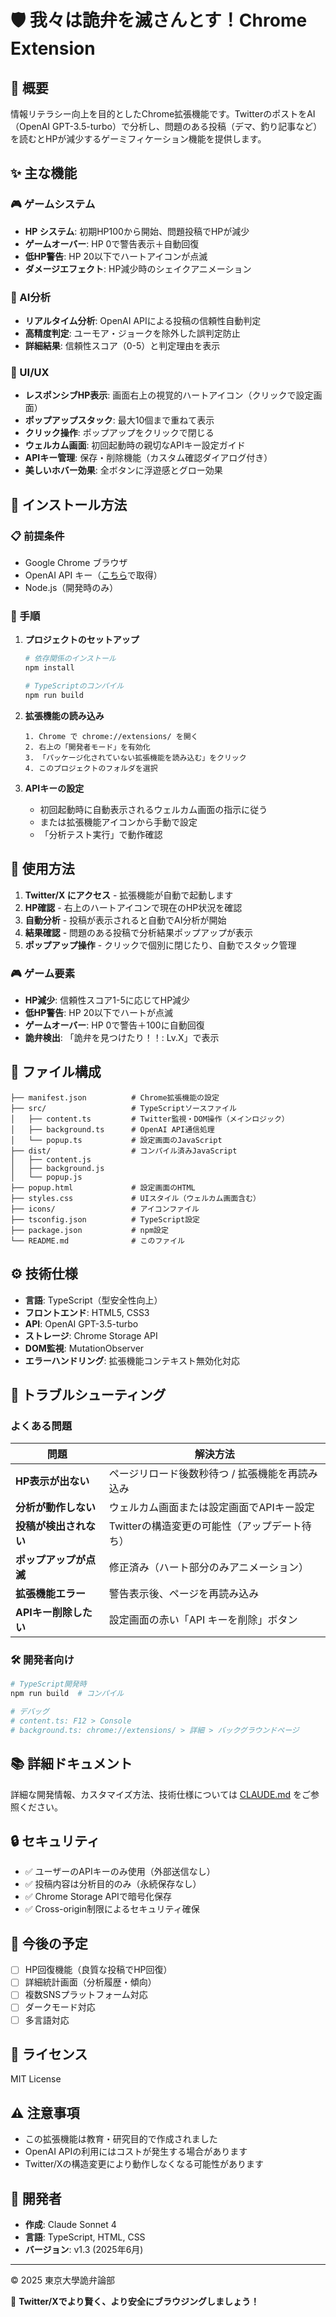 # 🛡️ 我々は詭弁を滅さんとす！Chrome Extension

## 📖 概要

情報リテラシー向上を目的としたChrome拡張機能です。TwitterのポストをAI（OpenAI GPT-3.5-turbo）で分析し、問題のある投稿（デマ、釣り記事など）を読むとHPが減少するゲーミフィケーション機能を提供します。

## ✨ 主な機能

### 🎮 ゲームシステム
- **HP システム**: 初期HP100から開始、問題投稿でHPが減少
- **ゲームオーバー**: HP 0で警告表示＋自動回復
- **低HP警告**: HP 20以下でハートアイコンが点滅
- **ダメージエフェクト**: HP減少時のシェイクアニメーション

### 🤖 AI分析
- **リアルタイム分析**: OpenAI APIによる投稿の信頼性自動判定
- **高精度判定**: ユーモア・ジョークを除外した誤判定防止
- **詳細結果**: 信頼性スコア（0-5）と判定理由を表示

### 🎨 UI/UX
- **レスポンシブHP表示**: 画面右上の視覚的ハートアイコン（クリックで設定画面）
- **ポップアップスタック**: 最大10個まで重ねて表示
- **クリック操作**: ポップアップをクリックで閉じる
- **ウェルカム画面**: 初回起動時の親切なAPIキー設定ガイド
- **APIキー管理**: 保存・削除機能（カスタム確認ダイアログ付き）
- **美しいホバー効果**: 全ボタンに浮遊感とグロー効果

## 🚀 インストール方法

### 📋 前提条件
- Google Chrome ブラウザ
- OpenAI API キー（[こちら](https://platform.openai.com/api-keys)で取得）
- Node.js（開発時のみ）

### 🔧 手順

1. **プロジェクトのセットアップ**
   ```bash
   # 依存関係のインストール
   npm install
   
   # TypeScriptのコンパイル
   npm run build
   ```

2. **拡張機能の読み込み**
   ```
   1. Chrome で chrome://extensions/ を開く
   2. 右上の「開発者モード」を有効化
   3. 「パッケージ化されていない拡張機能を読み込む」をクリック
   4. このプロジェクトのフォルダを選択
   ```

3. **APIキーの設定**
   - 初回起動時に自動表示されるウェルカム画面の指示に従う
   - または拡張機能アイコンから手動で設定
   - 「分析テスト実行」で動作確認

## 🎯 使用方法

1. **Twitter/X にアクセス** - 拡張機能が自動で起動します
2. **HP確認** - 右上のハートアイコンで現在のHP状況を確認
3. **自動分析** - 投稿が表示されると自動でAI分析が開始
4. **結果確認** - 問題のある投稿で分析結果ポップアップが表示
5. **ポップアップ操作** - クリックで個別に閉じたり、自動でスタック管理

### 🎮 ゲーム要素
- **HP減少**: 信頼性スコア1-5に応じてHP減少
- **低HP警告**: HP 20以下でハートが点滅
- **ゲームオーバー**: HP 0で警告＋100に自動回復
- **詭弁検出**: 「詭弁を見つけたり！！: Lv.X」で表示

## 📁 ファイル構成

```
├── manifest.json          # Chrome拡張機能の設定
├── src/                   # TypeScriptソースファイル
│   ├── content.ts         # Twitter監視・DOM操作（メインロジック）
│   ├── background.ts      # OpenAI API通信処理
│   └── popup.ts           # 設定画面のJavaScript
├── dist/                  # コンパイル済みJavaScript
│   ├── content.js
│   ├── background.js
│   └── popup.js
├── popup.html             # 設定画面のHTML
├── styles.css             # UIスタイル（ウェルカム画面含む）
├── icons/                 # アイコンファイル
├── tsconfig.json          # TypeScript設定
├── package.json           # npm設定
└── README.md              # このファイル
```

## ⚙️ 技術仕様

- **言語**: TypeScript（型安全性向上）
- **フロントエンド**: HTML5, CSS3
- **API**: OpenAI GPT-3.5-turbo
- **ストレージ**: Chrome Storage API
- **DOM監視**: MutationObserver
- **エラーハンドリング**: 拡張機能コンテキスト無効化対応

## 🔧 トラブルシューティング

### よくある問題

| 問題 | 解決方法 |
|------|----------|
| **HP表示が出ない** | ページリロード後数秒待つ / 拡張機能を再読み込み |
| **分析が動作しない** | ウェルカム画面または設定画面でAPIキー設定 |
| **投稿が検出されない** | Twitterの構造変更の可能性（アップデート待ち）|
| **ポップアップが点滅** | 修正済み（ハート部分のみアニメーション）|
| **拡張機能エラー** | 警告表示後、ページを再読み込み |
| **APIキー削除したい** | 設定画面の赤い「API キーを削除」ボタン |

### 🛠️ 開発者向け

```bash
# TypeScript開発時
npm run build  # コンパイル

# デバッグ
# content.ts: F12 > Console
# background.ts: chrome://extensions/ > 詳細 > バックグラウンドページ
```

## 📚 詳細ドキュメント

詳細な開発情報、カスタマイズ方法、技術仕様については [CLAUDE.md](./CLAUDE.md) をご参照ください。

## 🔒 セキュリティ

- ✅ ユーザーのAPIキーのみ使用（外部送信なし）
- ✅ 投稿内容は分析目的のみ（永続保存なし）
- ✅ Chrome Storage APIで暗号化保存
- ✅ Cross-origin制限によるセキュリティ確保

## 🚀 今後の予定

- [ ] HP回復機能（良質な投稿でHP回復）
- [ ] 詳細統計画面（分析履歴・傾向）
- [ ] 複数SNSプラットフォーム対応
- [ ] ダークモード対応
- [ ] 多言語対応

## 📄 ライセンス

MIT License

## ⚠️ 注意事項

- この拡張機能は教育・研究目的で作成されました
- OpenAI APIの利用にはコストが発生する場合があります
- Twitter/Xの構造変更により動作しなくなる可能性があります

## 🎯 開発者

- **作成**: Claude Sonnet 4
- **言語**: TypeScript, HTML, CSS
- **バージョン**: v1.3 (2025年6月)

---

© 2025 東京大學詭弁論部

📱 **Twitter/Xでより賢く、より安全にブラウジングしましょう！**